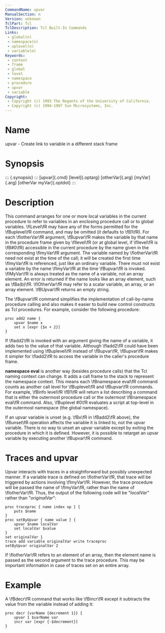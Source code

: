 ```yaml
---
CommandName: upvar
ManualSection: n
Version: unknown
TclPart: Tcl
TclDescription: Tcl Built-In Commands
Links:
 - global(n)
 - namespace(n)
 - uplevel(n)
 - variable(n)
Keywords:
 - context
 - frame
 - global
 - level
 - namespace
 - procedure
 - upvar
 - variable
Copyright:
 - Copyright (c) 1993 The Regents of the University of California.
 - Copyright (c) 1994-1997 Sun Microsystems, Inc.
---
```


# Name

upvar - Create link to variable in a different stack frame

# Synopsis

::: {.synopsis} :::
[upvar]{.cmd} [level]{.optarg} [otherVar]{.arg} [myVar]{.arg} [otherVar myVar]{.optdot}
:::

# Description

This command arranges for one or more local variables in the current procedure to refer to variables in an enclosing procedure call or to global variables. \fILevel\fR may have any of the forms permitted for the \fBuplevel\fR command, and may be omitted (it defaults to \fB1\fR). For each \fIotherVar\fR argument, \fBupvar\fR makes the variable by that name in the procedure frame given by \fIlevel\fR (or at global level, if \fIlevel\fR is \fB#0\fR) accessible in the current procedure by the name given in the corresponding \fImyVar\fR argument. The variable named by \fIotherVar\fR need not exist at the time of the call;  it will be created the first time \fImyVar\fR is referenced, just like an ordinary variable.  There must not exist a variable by the name \fImyVar\fR at the time \fBupvar\fR is invoked. \fIMyVar\fR is always treated as the name of a variable, not an array element.  An error is returned if the name looks like an array element, such as \fBa(b)\fR. \fIOtherVar\fR may refer to a scalar variable, an array, or an array element. \fBUpvar\fR returns an empty string.

The \fBupvar\fR command simplifies the implementation of call-by-name procedure calling and also makes it easier to build new control constructs as Tcl procedures. For example, consider the following procedure:

```
proc add2 name {
    upvar $name x
    set x [expr {$x + 2}]
}
```

If \fIadd2\fR is invoked with an argument giving the name of a variable, it adds two to the value of that variable. Although \fIadd2\fR could have been implemented using \fBuplevel\fR instead of \fBupvar\fR, \fBupvar\fR makes it simpler for \fIadd2\fR to access the variable in the caller's procedure frame.

**namespace eval** is another way (besides procedure calls) that the Tcl naming context can change. It adds a call frame to the stack to represent the namespace context. This means each \fBnamespace eval\fR command counts as another call level for \fBuplevel\fR and \fBupvar\fR commands. For example, \fBinfo level\fR \fB1\fR will return a list describing a command that is either the outermost procedure call or the outermost \fBnamespace eval\fR command. Also, \fBuplevel #0\fR evaluates a script at top-level in the outermost namespace (the global namespace).

If an upvar variable is unset (e.g. \fBx\fR in \fBadd2\fR above), the \fBunset\fR operation affects the variable it is linked to, not the upvar variable.  There is no way to unset an upvar variable except by exiting the procedure in which it is defined.  However, it is possible to retarget an upvar variable by executing another \fBupvar\fR command.

# Traces and upvar

Upvar interacts with traces in a straightforward but possibly unexpected manner.  If a variable trace is defined on \fIotherVar\fR, that trace will be triggered by actions involving \fImyVar\fR.  However, the trace procedure will be passed the name of \fImyVar\fR, rather than the name of \fIotherVar\fR.  Thus, the output of the following code will be "*localVar*" rather than "*originalVar*":

```
proc traceproc { name index op } {
    puts $name
}
proc setByUpvar { name value } {
    upvar $name localVar
    set localVar $value
}
set originalVar 1
trace add variable originalVar write traceproc
setByUpvar originalVar 2
```

If \fIotherVar\fR refers to an element of an array, then the element name is passed as the second argument to the trace procedure. This may be important information in case of traces set on an entire array.

# Example

A \fBdecr\fR command that works like \fBincr\fR except it subtracts the value from the variable instead of adding it:

```
proc decr {varName {decrement 1}} {
    upvar 1 $varName var
    incr var [expr {-$decrement}]
}
```

